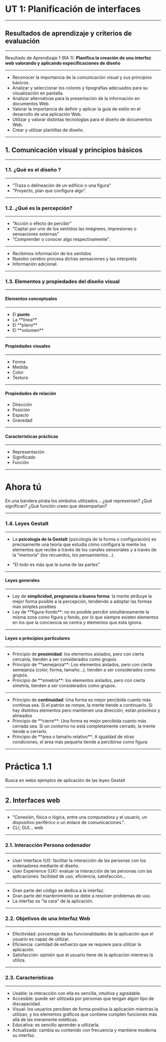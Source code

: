 # UT 1: Planificación de interfaces

---

## Resultados de aprendizaje y criterios de evaluación

------

Resultado de Aprendizaje 1 (RA 1): **Planifica la creación de una interfaz web valorando y aplicando especificaciones de diseño**

------

- Reconocer la importancia de la comunicación visual y sus principios básicos.
- <!-- .element: class="fragment" -->Analizar y seleccionar los colores y tipografías adecuados para su visualización en pantalla.
- <!-- .element: class="fragment" -->Analizar alternativas para la presentación de la información en documentos Web.
- <!-- .element: class="fragment" -->Valorar la importancia de definir y aplicar la guía de estilo en el desarrollo de una aplicación Web.
- <!-- .element: class="fragment" -->Utilizar y valorar distintas tecnologías para el diseño de documentos Web.
- <!-- .element: class="fragment" -->Crear y utilizar plantillas de diseño.

---

## 1. Comunicación visual y principios básicos

------

### 1.1. ¿Qué es el diseño ?

------

- "Traza o delineación de un edificio o una figura"
- <!-- .element: class="fragment" -->"Proyecto, plan que configura algo".

------

### 1.2. ¿Qué es la percepción?

------

- "Acción o efecto de percibir"
- <!-- .element: class="fragment" -->"Captar por uno de los sentidos las imágnees, impresiones o sensaciones externas"
- <!-- .element: class="fragment" -->"Comprender o conocer algo respectivamente".

------

- Recibimos información de los sentidos
- <!-- .element: class="fragment" -->Nuestro cerebro procesa dichas sensaciones y las interpreta
- <!-- .element: class="fragment" -->Información adicional.

------

### 1.3. Elementos y propiedades del diseño visual

------

#### Elementos conceptuales

------

- El **punto**
- <!-- .element: class="fragment" -->La **línea**
- <!-- .element: class="fragment" -->El **plano**
- <!-- .element: class="fragment" -->El **volumen**

------

#### Propiedades visuales

------

- Forma
- <!-- .element: class="fragment" -->Medida
- <!-- .element: class="fragment" -->Color
- <!-- .element: class="fragment" -->Textura

------

#### Propiedades de relación

- Dirección
- <!-- .element: class="fragment" -->Posición
- <!-- .element: class="fragment" -->Espacio
- <!-- .element: class="fragment" -->Gravedad

------

#### Características prácticas

------

- Representación
- <!-- .element: class="fragment" -->Significado
- <!-- .element: class="fragment" -->Función

------

<!-- .slide: data-background-color="#dddddd" -->

# Ahora tú

En una bandera pirata los símbolos utilizados... ¿qué representan? ¿Qué significan? ¿Qué función crees que desempeñan?

------

### 1.4. Leyes Gestalt

------

- La **psicología de la Gestalt** (psicología de la forma o configuración) es precisamente una teoría que estudia cómo configura la mente los elementos que recibe a través de los canales sensoriales y a través de la "memoria" (los recuerdos, los pensamientos...).

- <!-- .element: class="fragment" -->"El todo es más que la suma de las partes"

------

#### Leyes generales

------

- Ley de **simplicidad, pregnancia o buena forma**: la mente atribuye la mejor forma posible a la percepción, tendiendo a adoptar las formas más simples posibles
- <!-- .element: class="fragment" -->Ley de **figura-fondo**: no es posible percibir simultáneamente la misma zona como figura y fondo, por lo que siempre existen elementos en los que la conciencia se centra y elementos que esta ignora.

------

#### Leyes o principios particulares

------

- Principio de **proximidad**: los elementos aislados, pero con cierta cercanía, tienden a ser considerados como grupos.
- <!-- .element: class="fragment" -->Principio de **semejanza**: Los elementos aislados, pero con cierta semejanza (color, forma, tamaño...), tienden a ser considerados como grupos.
- <!-- .element: class="fragment" -->Principio de **simetría**: los elementos aislados, pero con cierta simetría, tienden a ser considerados como grupos.

------

- Principio de **continuidad**: Una forma es mejor percibida cuanto más continua sea. Si el patrón se rompe, la mente tiende a continuarlo. Si hay distintos elementos pero mantienen una dirección, están próximos y alineados 
- <!-- .element: class="fragment" -->Principio de **cierre**: Una forma es mejor percibida cuanto más cerrada sea. Si un contorno no está completamente cerrado, la mente tiende a cerrarlo.
- <!-- .element: class="fragment" -->Principio de **área o tamaño relativo**: A igualdad de otras condiciones, el área más pequeña tiende a percibirse como figura

------

<!-- .slide: data-background-color="#dddddd" -->

# Práctica 1.1

Busca en webs ejemplos de aplicación de las leyes Gestalt

---

## 2. Interfaces web

------

- "Conexión, física o lógica, entre una computadora y el usuario, un dispositivo periférico o un enlace de comunicaciones.".
- <!-- .element: class="fragment" -->CLI, GUI... web

------

### 2.1. Interacción Persona ordenador

------

- User Interface (UI): facilitar la interacción de las personas con los ordenadores mediante el diseño.
- <!-- .element: class="fragment" -->User Experience (UX): evaluar la interacción de las personas con las aplicaciones: facilidad de uso, eficiencia, satisfacción...

------

- Gran parte del código se dedica a la interfaz.
- <!-- .element: class="fragment" -->Gran parte del mantenimiento se debe a resolver problemas de uso.
- <!-- .element: class="fragment" -->La interfaz es "la cara" de la aplicación.

------

### 2.2. Objetivos de una Interfaz Web

------

- Efectividad: porcentaje de las funcionalidades de la aplicación que el usuario es capaz de utilizar.
- <!-- .element: class="fragment" -->Eficiencia: cantidad de esfuerzo que se requiere para utilizar la aplicación.
- <!-- .element: class="fragment" -->Satisfacción: opinión que el usuario tiene de la aplicación mientras la utiliza.

------

### 2.3. Características

------

- Usable: la interacción con ella es sencilla, intuitiva y agradable.
- <!-- .element: class="fragment" -->Accesible: puede ser utilizada por personas que tengan algún tipo de discapacidad.
- <!-- .element: class="fragment" -->Visual: los usuarios perciben de forma positiva la aplicación mientras la utilizan, y los elementos gráficos que contiene cumplen funciones más allá de las meramente estéticas.
- <!-- .element: class="fragment" -->Educativa: es sencillo aprender a utilizarla.
- <!-- .element: class="fragment" -->Actualizada: cambia su contenido con frecuencia y mantiene moderna su interfaz.

<!--
### 2.4. Componentes

A la hora de leer, solemos hacerlo de izquierda a derecha y de arriba a abajo. Por ello, el punto de partida suele ser la esquina superior izquierda y, en base a esto, una página web se suele dividir en las siguientes secciones:

#### Header (cabecera)

Ocupa la parte superior de la página y suele contener el nombre y logo de la página web. Suele también incluir barras de búsqueda, información sobre el usuario que ha iniciado la sesión y, en el caso de los eCommerce, un enlace al carrito de compra.

#### Cuerpo de la página

Ocupa prácticamente el resto de la página y su cometido es mostrar los contenidos de la página en cuestión.

#### Sidebar o barra lateral

Barra que se suele posicionar a izquierda o derecha del cuerpo de la web, aunque hay veces que va incluida en este. Suele contener enlaces a otras páginas o secciones, información adicional de los contenidos, anuncios o widgets como por ejemplo encuestas o nubes de etiquetas.

#### Navbar o barra de navegación

Barra que contiene el menú con los enlaces a las secciones de las que se compone la web. Suele encontrarse entre la cabecera y el cuerpo, aunque también se puede encontrar en el lateral o, en el caso de diseños para móviles, comprimida en un botón de hamburguesa situado en la cabecera. Las secciones se pueden mostrar de forma jerárquica o lineal, y es fundamental que esté bien diseñado para que los usuarios puedan encontrar los contenidos que buscan.

#### Otros elementos

Dentro de estas secciones, además de texto, existen otros elementos que se utilizan con frecuencia:

- **Acordeón (Accordion)**: Elemento que expande (y muestra) o contrae (y oculta) secciones con contenido.
- **Banner, Ad o Advertisement**: imagen (o animación) publicitaria.
- **Tooltip**: pequeña caja de texto con información adicional que aparece al colocar el cursor sobre un elemento.
- **Barra de Acciones (Action Bar)**: barra con enlaces o botones para realizar acciones relacionadas.
- **Barra de Búsqueda (Search Bar)**: barra que permite al usuario escribir términos para realizar una búsqueda en la web.
- **Barra de Progreso (Progress Bar)**: barra que muestra gráficamente el progreso de una acción.
- **Carrusel (Carousel) o slider**: elemento que muestra imágenes de forma secuencial.
- **Cuadros de diálogo (Dialog boxes)**: Son ventanas que se abren en pantalla para comunicar algo al usuario o para pedirle que elija una opción o que introduzca algún dato. Por ejemplo, cuando quieres guardar un archivo , se abre un cuadro de diálogo que permite indicar el nombre y la ubicación del archivo.
- **Deslizador (Slider)**: Un deslizador o slider es un elemento que permite a los usuarios ajustar un valor desplazando un control deslizante a lo largo de una barra.
- **Imagen destacada o imagen de portada**: Imagen de gran tamaño que suele aparecer al inicio de un sitio web y que sirve para destacar el mensaje, los productos o la esencia de una compañía.
- **Llamada a la acción (Call to action)**: Es un botón o enlace situado en un sitio web que busca atraer clientes potenciales y convertirlos en clientes finales, normalmente a través de un formulario en una página de destino o landing page.
- **Menú desplegable (Drop-down menu)**: Es un elemento de la interfaz gráfica de usuario que permite al usuario seleccionar una opción de una lista de opciones.
- **Menú hamburguesa (Hamburger menu) o toggle (Toggle)**: Es un icono que se utiliza para representar un menú en dispositivos móviles. Cuando se hace clic en él, se despliega un menú con opciones.
- **Migas de pan (Breadcrumbs)**: Son una serie de enlaces que muestran la ruta que ha seguido el usuario para llegar a una página en particular dentro de un sitio web.
- **Notificaciones (Notifications)**: Son mensajes que informan al usuario sobre eventos importantes dentro de una aplicación.
- **Paginado (Pagination)**: Es el proceso de dividir el contenido en varias páginas para facilitar la navegación y mejorar la experiencia del usuario.
- **Rosco de carga (Spinner)**: Es un elemento gráfico que indica al usuario que una acción está en proceso y que debe esperar.
- **Ventana emergente (Popup) o popover (Popover)**: Es una ventana que aparece en la pantalla sin haber sido solicitada por el usuario, normalmente con el fin de mostrar publicidad o información adicional.

### 2.5. Evolución de las interfaces web

#### 1990 - 2005 (aprox)

En 1990, Tim Berners-Lee creó la primera página web usando el lenguaje HTML. En esta época las páginas web son simples e inicialmente su diseño es pobre, limitándose a textos con fondos en blanco y alguna imagen decorativa.

Sin embargo, dado que HTML permitía especificar mediante atributos colores de fuentes, de fondos, de líneas... el diseño web fue progresando utilizando imágenes para construir diseños y tablas para maquetar. También se utilizaban marcos para separar cabeceras, barras laterales y áreas de contenido, de modo que cada marco contenía su propia página HTML y, por ejemplo, los enlaces del menú que se encontraba en el marco de la barra lateral cambiaban la página que se cargaba en el marco del área de contenido.

Por último, se abusaba de los gifs animados y la música de fondo en formato MIDI, ya que este es un formato que ocupa muy poco. Marquesinas, efectos con javascript acopañando al ratón. Contador de visitas, banner de en construcción.

Esta forma de diseño tenía grandes inconvenientes:

- El código entrelazaba el contenido y el diseño, de forma que no se podían separar.
- Se usaban etiquetas HTML para funciones que no habían sido diseñadas. Las tablas en concreto no se usaban para mostrar tablas sino para maquetar, y al incrustar unas tablas dentro de otras el diseño resultaba bastante complejo.
- Al usar los marcos el contenido de la página iba cambiando pero el navegador no se movía de la página principal. Esto tenía dos consecuencias:
  - Al navegar por una web con marcos la URL no cambiaba ya que el navegador no se movía de la página principal. Las únicas URLs que existían eran las de la portada y las de las páginas que se incluían dentro de los marcos.
  - Como consecuencia del punto anterior, los buscadores indizaban la portada y las páginas contenidas en los marcos, de forma que sus resultados muchas veces llevaban a páginas incompletas.

!!!info Para saber más
    - [Ejemplo de página web hecha en marcos](https://www.quackit.com/html/templates/frames/frames_example_3.html)
    - [Ejemplo de web maquetada con tablas](https://www.cordobainformacion.com/inicio.html)

#### 2005 - 2015 (aprox)

A mediados de la década de los 2000 se empieza a popularizar el uso de CSS y XHTML para separar contenido de representación, usando las etiquetas `<div>` y `<span>` para maquetación. Sin embargo, los navegadores web no interpretaban el CSS de la misma manera.

En la segunda mitad de los años 90 se había librado una batalla entre Netscape Navigator e Internet Explorer. Internet Explorer se creó en 1995, cuando Netscape ostentaba el 80% de cuota de usuarios. Sin embargo, Microsoft negoció con fabricantes como Compaq, IBM o Dell para que preinstalaran su navegador en sus equipos y posteriormente integró Internet Explorer en su sistema operativo de modo que ya se incluía en todos los equipos con Windows, de modo que finalmente acabó siendo el navegador dominante.

!!!info Para saber más
    Las malas lenguas dicen que Microsoft presionaba a los fabricantes para que no incluyeran Netscape en sus equipos. Por otro lado, existía un bug que casualmente consistía en que se producía un fallo en Windows al intentar instalar Netscape, pero Microsoft aseguraba que esto no era intencional.

Los diseñadores web diseñaban las páginas para que se vieran bien con Internet Explorer, de modo que cuando se popularizó CSS los navegadores de Microsoft no se preocuparon excesivamente de cumplir los estándares, interpretando reglas de CSS a su manera o creando reglas propias.

!!!info Para saber más
    La propiedad padding indica el tamaño de los márgenes interiores. Cuando se especificaba la altura o anchura de un elemento, Internet explorer incluía el padding en ese tamaño, mientras que para el resto era una anchura o altura extra.

Desarrolladores de Netscape crearon la fundación Mozilla y el navegador Mozilla (actualmente conocido como Mozilla Firefox), que comenzó a ganar popularidad frente a Internet Explorer por su velocidad y el bloqueo de popups publicitarios. Este navegador cumplía los estándares y la comunidad de desarrolladores web se posicionó de su lado, de modo que Microsoft se vió obligada a cumplir también.

En esta época los diseñadores web, al crear las hojas de estilo CSS, debían crear reglas adicionales para cada una de las versiones de Internet Explorer si querían asegurarse de que todos los visitantes veían las webs correctamente, dificultando enormemente la tarea.

Por otra parte, otra tendencia en el diseño web era realizar las páginas con animaciones de Macromedia Flash. Estas páginas eran espectaculares, muy visuales y sonoras, pero desde el punto de vista web su código consistía únicamente en incluir la animación, de modo que la URL no variaba y los indexadores de los buscadores no podían acceder al contenido.

A mediados de la década de 2010 se empezaron a utilizar CSS3 y HTML5, que mejoran la semántica (etiqueta header, footer...) y permiten realizar animaciones 2D, 3D, transformaciones gráficas... y están preparados para dispositivos móviles... . Estas mejoras, el auge de los buscadores y el SEO, y el hecho de que Apple dejó de soportar Adobe Flash en sus sistemas, supuso que las webs hechas con Flash cayeran en desuso.

!!!info Para saber más
    - [Fotos de páginas web flash](https://www.webdesignmuseum.org/flash-websites)
    - [Videos de páginas web flash](https://www.youtube.com/watch?v=jjVmugI5_0k&list=PL1a9Qk9koD80ss9CJUJVv9Mqt94tOCzT8)

#### Actualidad

En la actualidad, HTML5 y CSS3 las tecnologías más utilizadas. Además, destacan las siguientes tendencias:

- **Diseño para todas las pantallas**: En las etapas anteriores las páginas web se diseñaban para ser vistas en un ordenador con una resolución mínima de pantalla, sin preocuparse demasiado del resto de dispositivos. Con el auge de los smartphones esta tendencia ha cambiado y las webs actualmente se diseñan para que se adapten a las dimensiones y disposición de la pantalla y al tipo de dispositivo, ya sea teniendo diseños separados (adaptivo) o un sólo diseño cuyos elementos cambian de tamaño, de posición o incluso se muestran y ocultan según (responsive y mobile-first).
- **Temas oscuros**: traidicionalmente el fondo de las páginas web era de un color blanco o similar, con textos en color oscuro y colores en general intensos. Esta corriente consiste en ofrecer un diseño alternativo con colores oscuros y textos claros, con el fin de ofrecer una experiencia más cómoda para la vista cuando hay poca luz (por ejemplo de noche) y ahorrar energía, ya que con estas combinaciones de colores no se necesita tanto brillo.
- **Páginas "One Page"**: son sitios web que muestran todo su contenido en una única página, haciendo uso del scroll para navegar entre las secciones.
- **Scroll infinito**: técnica que consiste en, cuando se está llegando al final de una página web, cargar y añadir de forma dinámica más contenido.
- **Progressive Web Apps**: son aplicaciones cuya interfaz parece nativa del dispositivo en que se usan, pero que en realidad son aplicaciones web. Soportan notificaciones push, trabajar sin conexión y tienen acceso al hardware (cámara, vibración...) del dispositivo.